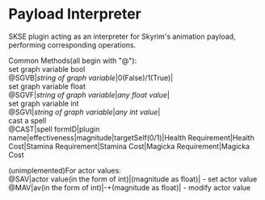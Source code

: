 # Payload Interpreter
SKSE plugin acting as an interpreter for Skyrim's animation payload, performing corresponding operations.

Common Methods(all begin with "@"):<br/>
set graph variable bool<br/>
@SGVB|_string of graph variable_|0(False)/1(True)|<br/>
set graph variable float<br/>
@SGVF|_string of graph variable_|_any float value_|<br/>
set graph variable int<br/>
@SGVI|_string of graph variable_|_any int value_|<br/>
cast a spell<br/>
@CAST|spell formID|plugin name|effectiveness|magnitude|targetSelf(0/1)|Health Requirement|Health Cost|Stamina Requirement|Stamina Cost|Magicka Requirement|Magicka Cost<br/>

(unimplemented)For actor values:<br/>
@SAV|actor value(in the form of int)|(magnitude as float)| - set actor value<br/>
@MAV|av(in the form of int)|-+(magnitude as float)| - modify actor value<br/>


